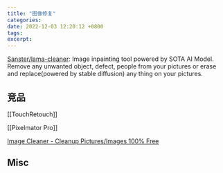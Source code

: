 ```yaml
---
title: "图像修复"
categories: 
date: 2022-12-03 12:20:12 +0800
tags: 
excerpt: 
---
```


[Sanster/lama-cleaner](https://github.com/Sanster/lama-cleaner): Image inpainting tool powered by SOTA AI Model. Remove any unwanted object, defect, people from your pictures or erase and replace(powered by stable diffusion) any thing on your pictures.




## 竞品

[[TouchRetouch]]

[[Pixelmator Pro]]

[Image Cleaner - Cleanup Pictures/Images 100% Free](https://imgcleaner.com/)

## Misc



